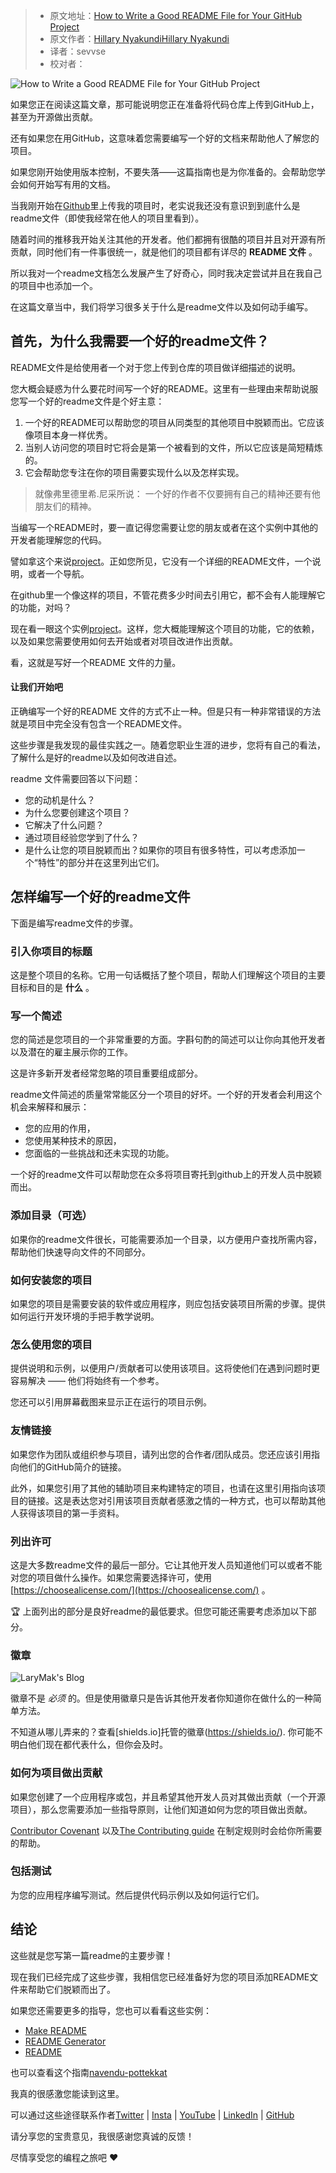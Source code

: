 > -  原文地址：[How to Write a Good README File for Your GitHub Project](https://www.freecodecamp.org/news/how-to-write-a-good-readme-file/)
> -  原文作者：[Hillary NyakundiHillary Nyakundi](https://www.freecodecamp.org/news/author/larymak/)
> -  译者：sevvse
> -  校对者：

![How to Write a Good README File for Your GitHub Project](https://www.freecodecamp.org/news/content/images/size/w2000/2021/04/uide-to-writting-a-good-readme-file--1-.png)

如果您正在阅读这篇文章，那可能说明您正在准备将代码仓库上传到GitHub上，甚至为开源做出贡献。

还有如果您在用GitHub，这意味着您需要编写一个好的文档来帮助他人了解您的项目。

如果您刚开始使用版本控制，不要失落——这篇指南也是为你准备的。会帮助您学会如何开始写有用的文档。

当我刚开始在[Github](https://github.com/larymak)里上传我的项目时，老实说我还没有意识到到底什么是readme文件（即使我经常在他人的项目里看到）。

随着时间的推移我开始关注其他的开发者。他们都拥有很酷的项目并且对开源有所贡献，同时他们有一件事很统一，就是他们的项目都有详尽的 **README 文件** 。

所以我对一个readme文档怎么发展产生了好奇心，同时我决定尝试并且在我自己的项目中也添加一个。


在这篇文章当中，我们将学习很多关于什么是readme文件以及如何动手编写。

## 首先，为什么我需要一个好的readme文件？

README文件是给使用者一个对于您上传到仓库的项目做详细描述的说明。

您大概会疑惑为什么要花时间写一个好的README。这里有一些理由来帮助说服您写一个好的readme文件是个好主意：

1.  一个好的README可以帮助您的项目从同类型的其他项目中脱颖而出。它应该像项目本身一样优秀。
2.  当别人访问您的项目时它将会是第一个被看到的文件，所以它应该是简短精炼的。
3.  它会帮助您专注在你的项目需要实现什么以及怎样实现。

> 就像弗里德里希.尼采所说：
> 一个好的作者不仅要拥有自己的精神还要有他朋友们的精神。

当编写一个README时，要一直记得您需要让您的朋友或者在这个实例中其他的开发者能理解您的代码。

譬如拿这个来说[project](https://github.com/larymak/GitIntro)。正如您所见，它没有一个详细的README文件，一个说明，或者一个导航。

在github里一个像这样的项目，不管花费多少时间去引用它，都不会有人能理解它的功能，对吗？

现在看一眼这个实例[project](https://github.com/larymak/Html-Css-Recap)。这样，您大概能理解这个项目的功能，它的依赖，以及如果您需要使用如何去开始或者对项目改进作出贡献。

看，这就是写好一个README 文件的力量。

#### 让我们开始吧

正确编写一个好的README 文件的方式不止一种。但是只有一种非常错误的方法就是项目中完全没有包含一个README文件。

这些步骤是我发现的最佳实践之一。随着您职业生涯的进步，您将有自己的看法，了解什么是好的readme以及如何改进自述。

readme 文件需要回答以下问题：

-  您的动机是什么？
-  为什么您要创建这个项目？
-  它解决了什么问题？
-  通过项目经验您学到了什么？
-  是什么让您的项目脱颖而出？如果你的项目有很多特性，可以考虑添加一个“特性”的部分并在这里列出它们。

## 怎样编写一个好的readme文件

下面是编写readme文件的步骤。

### 引入你项目的标题

这是整个项目的名称。它用一句话概括了整个项目，帮助人们理解这个项目的主要目标和目的是 **什么** 。

### 写一个简述

您的简述是您项目的一个非常重要的方面。字斟句酌的简述可以让你向其他开发者以及潜在的雇主展示你的工作。

这是许多新开发者经常忽略的项目重要组成部分。

readme文件简述的质量常常能区分一个项目的好坏。一个好的开发者会利用这个机会来解释和展示：

-  您的应用的作用，
-  您使用某种技术的原因，
-  您面临的一些挑战和还未实现的功能。

一个好的readme文件可以帮助您在众多将项目寄托到github上的开发人员中脱颖而出。

### 添加目录（可选）

如果你的readme文件很长，可能需要添加一个目录，以方便用户查找所需内容，帮助他们快速导向文件的不同部分。

### 如何安装您的项目

如果您的项目是需要安装的软件或应用程序，则应包括安装项目所需的步骤。提供如何运行开发环境的手把手教学说明。

### 怎么使用您的项目

提供说明和示例，以便用户/贡献者可以使用该项目。这将使他们在遇到问题时更容易解决 —— 他们将始终有一个参考。

您还可以引用屏幕截图来显示正在运行的项目示例。

### 友情链接

如果您作为团队或组织参与项目，请列出您的合作者/团队成员。您还应该引用指向他们的GitHub简介的链接。

此外，如果您引用了其他的辅助项目来构建特定的项目，也请在这里引用指向该项目的链接。这是表达您对引用该项目贡献者感激之情的一种方式，也可以帮助其他人获得该项目的第一手资料。

### 列出许可

这是大多数readme文件的最后一部分。它让其他开发人员知道他们可以或者不能对您的项目做什么操作。如果您需要选择许可，使用[https://choosealicense.com/](https://choosealicense.com/) 。

🏆 上面列出的部分是良好readme的最低要求。但您可能还需要考虑添加以下部分。

### 徽章

![LaryMak's Blog](https://img.shields.io/badge/LaryMak's%20Blog-Follow%20Me-blue)

徽章不是 _必须_ 的。但是使用徽章只是告诉其他开发者你知道你在做什么的一种简单方法。

不知道从哪儿弄来的？查看[shields.io]托管的徽章(https://shields.io/). 你可能不明白他们现在都代表什么，但你会及时。

### 如何为项目做出贡献

如果您创建了一个应用程序或包，并且希望其他开发人员对其做出贡献（一个开源项目），那么您需要添加一些指导原则，让他们知道如何为您的项目做出贡献。

 [Contributor Covenant](https://www.contributor-covenant.org/) 以及[The Contributing guide](https://docs.github.com/en/communities/setting-up-your-project-for-healthy-contributions/setting-guidelines-for-repository-contributors) 在制定规则时会给你所需要的帮助。

### 包括测试

为您的应用程序编写测试。然后提供代码示例以及如何运行它们。

## 结论

这些就是您写第一篇readme的主要步骤！

现在我们已经完成了这些步骤，我相信您已经准备好为您的项目添加README文件来帮助它们脱颖而出了。

如果您还需要更多的指导，您也可以看看这些实例：

-   [Make README](https://www.makeareadme.com/)
-   [README Generator](https://rahuldkjain.github.io/gh-profile-readme-generator/)
-   [README](https://github.com/kefranabg/readme-md-generator)

也可以查看这个指南[navendu-pottekkat](https://github.com/navendu-pottekkat/awesome-readme/blob/master/README-template.md)

我真的很感激您能读到这里。

可以通过这些途径联系作者[Twitter](https://twitter.com/larymak1) | [Insta](https://www.instagram.com/nextgencoders/) | [YouTube](https://www.youtube.com/channel/UCrT1ARRZfLOuf6nc_97eXEg) | [LinkedIn](https://www.linkedin.com/in/hillary-nyakundi-3a64b11ab/) | [GitHub](https://github.com/larymak)

请分享您的宝贵意见，我很感谢您真诚的反馈！

尽情享受您的编程之旅吧 ❤
